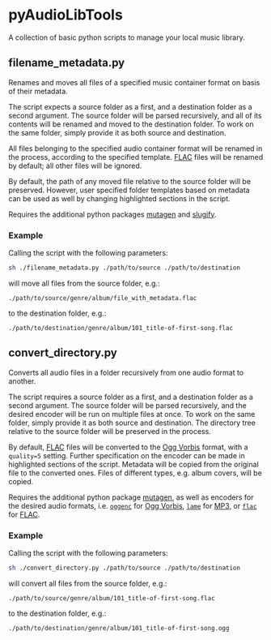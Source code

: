 # pyAudioLibTools

A collection of basic python scripts to manage your local music library.

## filename_metadata.py

Renames and moves all files of a specified music container format on basis of their metadata.

The script expects a source folder as a first, and a destination folder as a second argument. The source folder will be parsed recursively, and all of its contents will be renamed and moved to the destination folder. To work on the same folder, simply provide it as both source and destination.

All files belonging to the specified audio container format will be renamed in the process, according to the specified template. [FLAC](https://xiph.org/flac/) files will be renamed by default; all other files will be ignored.

By default, the path of any moved file relative to the source folder will be preserved. However, user specified folder templates based on metadata can be used as well by changing highlighted sections in the script.

Requires the additional python packages [mutagen](https://github.com/quodlibet/mutagen) and [slugify](https://github.com/un33k/python-slugify).

### Example

Calling the script with the following parameters:
```bash
sh ./filename_metadata.py ./path/to/source ./path/to/destination
```
will move all files from the source folder, e.g.:
```
./path/to/source/genre/album/file_with_metadata.flac
```
to the destination folder, e.g.:
```
./path/to/destination/genre/album/101_title-of-first-song.flac
```

## convert_directory.py

Converts all audio files in a folder recursively from one audio format to another.

The script requires a source folder as a first, and a destination folder as a second argument. The source folder will be parsed recursively, and the desired encoder will be run on multiple files at once. To work on the same folder, simply provide it as both source and destination. The directory tree relative to the source folder will be preserved in the process.

By default, [FLAC](https://xiph.org/flac/) files will be converted to the [Ogg Vorbis](https://xiph.org/vorbis/) format, with a `quality=5` setting. Further specification on the encoder can be made in highlighted sections of the script. Metadata will be copied from the original file to the converted ones. Files of different types, e.g. album covers, will be copied. 

Requires the additional python package [mutagen](https://github.com/quodlibet/mutagen), as well as encoders for the desired audio formats, i.e. [`oggenc`](https://github.com/xiph/vorbis-tools) for [Ogg Vorbis](https://xiph.org/vorbis/), [`lame`](http://lame.sourceforge.net/) for [MP3](https://mpeg.chiariglione.org/standards/mpeg-1/audio), or [`flac`](https://github.com/xiph/flac) for [FLAC](https://xiph.org/flac/).

### Example

Calling the script with the following parameters:
```bash
sh ./convert_directory.py ./path/to/source ./path/to/destination
```
will convert all files from the source folder, e.g.:
```
./path/to/source/genre/album/101_title-of-first-song.flac
```
to the destination folder, e.g.:
```
./path/to/destination/genre/album/101_title-of-first-song.ogg
```
